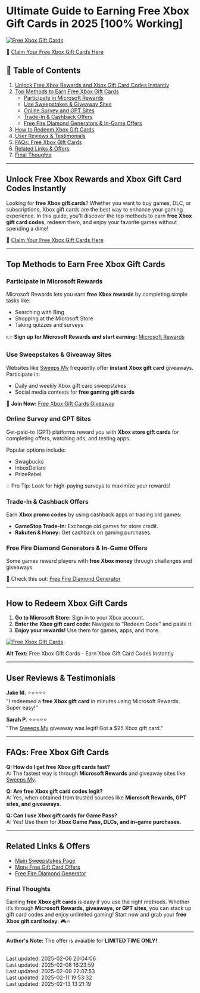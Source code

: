 # Ultimate Guide to Earning Free Xbox Gift Cards in 2025 [100% Working]

[![Free Xbox Gift Cards](https://m.media-amazon.com/images/I/71eoTA2VAhL._CR3,0,1914,1080_SR684,386_.jpg)](https://win.sweeps.my/free-xbox-gift-cards/)

🔗 [Claim Your Free Xbox Gift Cards Here](https://win.sweeps.my/free-xbox-gift-cards/)  

## 📌 Table of Contents
1. [Unlock Free Xbox Rewards and Xbox Gift Card Codes Instantly](#unlock-free-xbox-rewards-and-xbox-gift-card-codes-instantly)
2. [Top Methods to Earn Free Xbox Gift Cards](#top-methods-to-earn-free-xbox-gift-cards)
   - [Participate in Microsoft Rewards](#participate-in-microsoft-rewards)
   - [Use Sweepstakes & Giveaway Sites](#use-sweepstakes--giveaway-sites)
   - [Online Survey and GPT Sites](#online-survey-and-gpt-sites)
   - [Trade-In & Cashback Offers](#trade-in--cashback-offers)
   - [Free Fire Diamond Generators & In-Game Offers](#free-fire-diamond-generators--in-game-offers)
3. [How to Redeem Xbox Gift Cards](#how-to-redeem-xbox-gift-cards)
4. [User Reviews & Testimonials](#user-reviews--testimonials)
5. [FAQs: Free Xbox Gift Cards](#faqs-free-xbox-gift-cards)
6. [Related Links & Offers](#related-links--offers)
7. [Final Thoughts](#final-thoughts)

---

## Unlock Free Xbox Rewards and Xbox Gift Card Codes Instantly

Looking for **free Xbox gift cards**? Whether you want to buy games, DLC, or subscriptions, Xbox gift cards are the best way to enhance your gaming experience. In this guide, you'll discover the top methods to earn **free Xbox gift card codes**, redeem them, and enjoy your favorite games without spending a dime!

🔗 [Claim Your Free Xbox Gift Cards Here](https://win.sweeps.my/free-xbox-gift-cards/)  

---

## Top Methods to Earn Free Xbox Gift Cards

### Participate in Microsoft Rewards
Microsoft Rewards lets you earn **free Xbox rewards** by completing simple tasks like:
- Searching with Bing
- Shopping at the Microsoft Store
- Taking quizzes and surveys

👉 **Sign up for Microsoft Rewards and start earning:** [Microsoft Rewards](https://rewards.microsoft.com/)

### Use Sweepstakes & Giveaway Sites
Websites like [Sweeps My](https://sweeps.my) frequently offer **instant Xbox gift card** giveaways. Participate in:
- Daily and weekly Xbox gift card sweepstakes
- Social media contests for **free gaming gift cards**

🎁 **Join Now:** [Free Xbox Gift Cards Giveaway](https://win.sweeps.my/free-xbox-gift-cards/)

### Online Survey and GPT Sites
Get-paid-to (GPT) platforms reward you with **Xbox store gift cards** for completing offers, watching ads, and testing apps.

Popular options include:
- Swagbucks
- InboxDollars
- PrizeRebel

💡 Pro Tip: Look for high-paying surveys to maximize your rewards!

### Trade-In & Cashback Offers
Earn **Xbox promo codes** by using cashback apps or trading old games:
- **GameStop Trade-In:** Exchange old games for store credit.
- **Rakuten & Honey:** Get cashback on gaming purchases.

### Free Fire Diamond Generators & In-Game Offers
Some games reward players with **free Xbox money** through challenges and giveaways.

🚀 Check this out: [Free Fire Diamond Generator](https://win.sweeps.my/free-fire-diamond-generator)

---

## How to Redeem Xbox Gift Cards

1. **Go to Microsoft Store:** Sign in to your Xbox account.
2. **Enter the Xbox gift card code:** Navigate to "Redeem Code" and paste it.
3. **Enjoy your rewards!** Use them for games, apps, and more.

[![Free Xbox Gift Cards](https://m.media-amazon.com/images/I/71eoTA2VAhL._CR3,0,1914,1080_SR684,386_.jpg)](https://win.sweeps.my/free-xbox-gift-cards/)

**Alt Text:** Free Xbox Gift Cards - Earn Xbox Gift Card Codes Instantly

---

## User Reviews & Testimonials

**Jake M.** ⭐⭐⭐⭐⭐  
"I redeemed a **free Xbox gift card** in minutes using Microsoft Rewards. Super easy!"

**Sarah P.** ⭐⭐⭐⭐⭐  
"The [Sweeps My](https://sweeps.my) giveaway was legit! Got a $25 Xbox gift card."

---

## FAQs: Free Xbox Gift Cards

**Q: How do I get free Xbox gift cards fast?**  
A: The fastest way is through **Microsoft Rewards** and giveaway sites like [Sweeps My](https://win.sweeps.my/free-xbox-gift-cards/).

**Q: Are free Xbox gift card codes legit?**  
A: Yes, when obtained from trusted sources like **Microsoft Rewards, GPT sites, and giveaways**.

**Q: Can I use Xbox gift cards for Game Pass?**  
A: Yes! Use them for **Xbox Game Pass, DLCs, and in-game purchases**.

---

## Related Links & Offers
- [Main Sweepstakes Page](https://sweeps.my)
- [More Free Gift Card Offers](https://win.sweeps.my/free-xbox-gift-cards/)
- [Free Fire Diamond Generator](https://win.sweeps.my/free-fire-diamond-generator)

### Final Thoughts
Earning **free Xbox gift cards** is easy if you use the right methods. Whether it’s through **Microsoft Rewards, giveaways, or GPT sites**, you can stack up gift card codes and enjoy unlimited gaming! Start now and grab your **free Xbox gift card today**. 🎮🔥

---
**Author's Note:** The offer is avaiable for **LIMITED TIME ONLY!**.


<br>Last updated: 2025-02-06 20:04:06<br>Last updated: 2025-02-08 16:23:59<br>Last updated: 2025-02-09 22:07:53<br>Last updated: 2025-02-11 19:53:32<br>Last updated: 2025-02-13 13:21:19